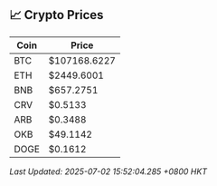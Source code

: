 ## 📈 Crypto Prices

| Coin | Price |
| ---- | ----- |
| BTC | $107168.6227 |
| ETH | $2449.6001 |
| BNB | $657.2751 |
| CRV | $0.5133 |
| ARB | $0.3488 |
| OKB | $49.1142 |
| DOGE | $0.1612 |

_Last Updated: 2025-07-02 15:52:04.285 +0800 HKT_